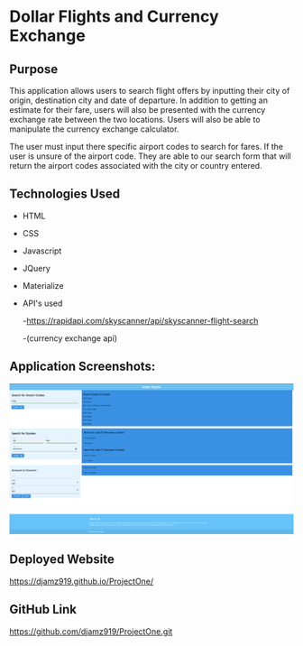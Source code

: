 # Dollar Flights and Currency Exchange

## Purpose
This application allows users to search flight offers by inputting their city of origin, destination city and date of departure. In addition to getting an estimate for their fare, users will also be presented with the currency exchange rate between the two locations. Users will also be able to manipulate the currency exchange calculator.

The user must input there specific airport codes to search for fares. If the user is unsure of the airport code. They are able to our search form that will return the airport codes associated with the city or country entered.



## Technologies Used
* HTML

* CSS

* Javascript

* JQuery

* Materialize

* API's used
    
    -https://rapidapi.com/skyscanner/api/skyscanner-flight-search

    -(currency exchange api)


## Application Screenshots:

![projectone](assets/images/DollarFlightsWebpage.png)

## Deployed Website
https://djamz919.github.io/ProjectOne/

## GitHub Link
https://github.com/djamz919/ProjectOne.git




    

